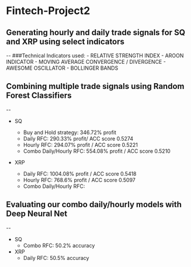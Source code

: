 # **Fintech-Project2**

 ## **Generating hourly and daily trade signals for SQ and XRP using select indicators**
--
###Technical Indicators used:
    - RELATIVE STRENGTH INDEX
    - AROON INDICATOR
    - MOVING AVERAGE CONVERGENCE / DIVERGENCE
    - AWESOME OSCILLATOR
    - BOLLINGER BANDS


##  Combining multiple trade signals using Random Forest Classifiers
--
- SQ
    - Buy and Hold strategy: 346.72% profit
    - Daily RFC: 290.33% profit/ ACC score 0.5274
    - Hourly RFC: 294.07% profit / ACC score 0.5221
    - Combo Daily/Hourly RFC: 554.08% profit / ACC score 0.5210

- XRP
    - Daily RFC: 1004.08% profit / ACC score 0.5418
    - Hourly RFC: 768.6% profit / ACC score 0.5097
    - Combo Daily/Hourly RFC: 

## Evaluating our combo daily/hourly models with Deep Neural Net
--
- SQ
    - Combo RFC: 50.2% accuracy
- XRP
    - Daily RFC: 50.5% accuracy